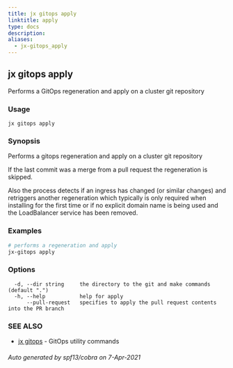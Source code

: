 ```yaml
---
title: jx gitops apply
linktitle: apply
type: docs
description: 
aliases:
  - jx-gitops_apply
---
```


## jx gitops apply

Performs a GitOps regeneration and apply on a cluster git repository

### Usage

```
jx gitops apply
```

### Synopsis

Performs a gitops regeneration and apply on a cluster git repository 

If the last commit was a merge from a pull request the regeneration is skipped. 

Also the process detects if an ingress has changed (or similar changes) and retriggers another regeneration which typically is only required when installing for the first time or if no explicit domain name is being used and the LoadBalancer service has been removed.

### Examples

  ```bash
  # performs a regeneration and apply
  jx-gitops apply

  ```
### Options

```
  -d, --dir string     the directory to the git and make commands (default ".")
  -h, --help           help for apply
      --pull-request   specifies to apply the pull request contents into the PR branch
```

### SEE ALSO

* [jx gitops](..)	 - GitOps utility commands

###### Auto generated by spf13/cobra on 7-Apr-2021

